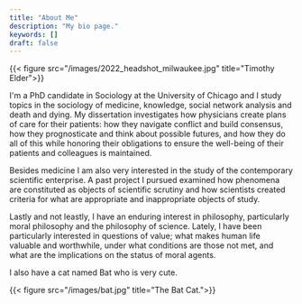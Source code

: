 ```yaml
---
title: "About Me"
description: "My bio page."
keywords: []
draft: false
---
```


{{< figure src="/images/2022_headshot_milwaukee.jpg" title="Timothy Elder">}}

I'm a PhD candidate in Sociology at the University of Chicago and I study topics in the sociology of medicine, knowledge, social network analysis and death and dying. My dissertation investigates how physicians create plans of care for their patients: how they navigate conflict and build consensus, how they prognosticate and think about possible futures, and how they do all of this while honoring their obligations to ensure the well-being of their patients and colleagues is maintained.

Besides medicine I am also very interested in the study of the contemporary scientific enterprise. A past project I pursued examined how phenomena are constituted as objects of scientific scrutiny and how scientists created criteria for what are appropriate and inappropriate objects of study.

Lastly and not leastly, I have an enduring interest in philosophy, particularly moral philosophy and the philosophy of science. Lately, I have been particularly interested in questions of value; what makes human life valuable and worthwhile, under what conditions are those not met, and what are the implications on the status of moral agents.

I also have a cat named Bat who is very cute.

{{< figure src="/images/bat.jpg" title="The Bat Cat.">}}